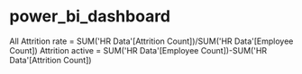 # power_bi_dashboard
All
Attrition rate = SUM('HR Data'[Attrition Count])/SUM('HR Data'[Employee Count])
Attrition active = SUM('HR Data'[Employee Count])-SUM('HR Data'[Attrition Count])
